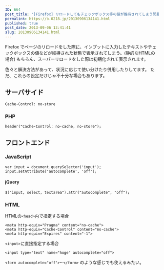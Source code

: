 ```yaml
---
ID: 664
post_title: '[Firefox] リロードしてもチェックボックス等の値が維持されてしまう問題の対処法'
permalink: https://b.0218.jp/20130906134141.html
published: true
post_date: 2013-09-06 13:41:41
slug: 20130906134141.html
---
```

Firefox でページのリロードをした際に、インプットに入力したテキストやチェックボックスの値などが維持された状態で表示されてしまう。(静的なHTMLの場合)
もちろん、スーパーリロードをした際は初期化されて表示されます。

色々と解決方法があって、状況に応じて使い分けたり併用したりしてます。
ただ、これらの設定だけじゃ不十分な場合もあります。

<h2>サーバサイド</h2>

<pre><code>Cache-Control: no-store
</code></pre>

<h3>PHP</h3>

<pre><code class="language-php">header("Cache-Control: no-cache, no-store");
</code></pre>

<h2>フロントエンド</h2>

<h3>JavaScript</h3>

<pre><code class="language-js">var input = document.querySelector('input');
input.setAttribute('autocomplete', 'off');
</code></pre>

<h4>jQuery</h4>

<pre><code class="language-js">$("input, select, textarea").attr("autocomplete", "off");
</code></pre>

<h3>HTML</h3>

HTMLの<code>&lt;head&gt;</code>内で指定する場合

<pre><code class="language-html">&lt;meta http-equiv="Pragma" content="no-cache"&gt;
&lt;meta http-equiv="Cache-Control" content="no-cache"&gt;
&lt;meta http-equiv="Expires" content="-1"&gt;
</code></pre>

<code>&lt;input&gt;</code>に直接指定する場合

<pre><code class="language-html">&lt;input type="text" name="hoge" autocomplete="off"&gt;
</code></pre>

<code>&lt;form autocomplete="off"&gt;～&lt;/form&gt;</code> のような感じでも使えるみたい。